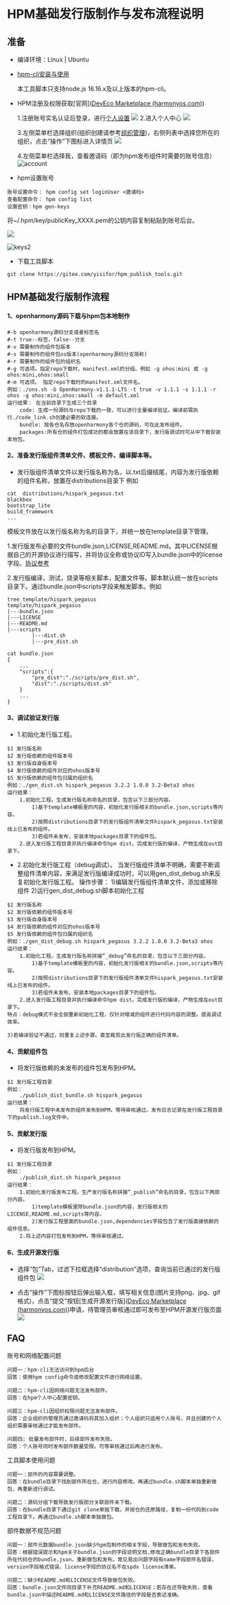 # HPM基础发行版制作与发布流程说明

## 准备

- 编译环境：Linux | Ubuntu

- [hpm-cli安装与使用](https://repo.harmonyos.com/#/cn/help/command)

  本工具脚本只支持node.js 16.16.x及以上版本的hpm-cli。
- HPM注册及权限获取[官网]([DevEco Marketplace (harmonyos.com)](https://hpm.harmonyos.com/#/cn/help/introduction))

  1.注册账号实名认证后登录，进行[个人设置](https://hpm.harmonyos.com/#/cn/help/personalset)
  ![](imgs/05/1-%E5%87%86%E5%A4%8701.png)
  2.进入个人中心
  ![](imgs/05/1-%E5%87%86%E5%A4%8702.png)

  3.左侧菜单栏选择组织(组织创建请参考[组织管理](https://repo.harmonyos.com/#/cn/help/orgmanage))，右侧列表中选择您所在的组织，点击“操作”下图标进入详情页
  ![](imgs/05/1-%E5%87%86%E5%A4%8703.png)
  
  4.左侧菜单栏选择我，查看邀请码（即为hpm发布组件时需要的账号信息）
  ![account](imgs/06/account.PNG)

- hpm设置账号
```
账号设置命令： hpm config set loginUser <邀请码>
查看配置命令： hpm config list
设置密钥：hpm gen-keys
```

将~/.hpm/key/publicKey_XXXX.pem的公钥内容复制粘贴到账号后台。

![](imgs/06/keys1.PNG)

![keys2](imgs/06/keys2.PNG)

- 下载工具脚本
```
git clone https://gitee.com/yisifor/hpm_publish_tools.git
```

## HPM基础发行版制作流程

#### 1、openharmony源码下载与hpm包本地制作
```
#-b openharmony源码分支或者标签名
#-t true--标签，false--分支
#-v 需要制作的组件包版本
#-s 需要制作的组件包os版本(openharmony源码分支简称)
#-r 需要制作的组件包的组织名
#-g 可选项。指定repo下载时，manifest.xml的分组。例如 -g ohos:mini 或 -g ohos:mini,ohos:small
#-m 可选项。 指定repo下载时的manifest.xml文件名。
例如：./ons.sh -b OpenHarmony-v1.1.1-LTS -t true -v 1.1.1 -s 1.1.1 -r ohos -g ohos:mini,ohos:small -m default.xml
运行结果： 在当前目录下生成三个目录
	code: 生成一份源码与repo下载的一致，可以进行全量编译验证。编译前需执行./code_link.sh创建必要的软连接。
	bundle: 按各仓名存放openharmony各个仓的源码，可在此发布组件。
	packages:所有仓的组件打包成功的都会放置在该目录下，发行版调试时可从中下载安装本地包。
```

#### 2、准备发行版组件清单文件、模板文件、编译脚本等。
- 发行版组件清单文件以发行版名称为名，以.txt后缀结尾，内容为发行版依赖的组件名称，放置在distributions目录下
	例如
```
cat  distributions/hispark_pegasus.txt
blackbox
bootstrap_lite
build_framework
...
```
模板文件放在以发行版名称为名的目录下，并统一放在template目录下管理。

​	1.发行版发布必要的文件bundle.json,LICENSE,README.md。其中LICENSE根据自己的开源协议进行描写，并将协议全称或协议ID写入bundle.json中的license字段。[协议参考](https://spdx.org/licenses/)

​	2.发行版编译，测试，烧录等相关脚本，配置文件等。脚本默认统一放在scripts目录下。通过bundle.json中scripts字段来触发脚本。
​	例如

```
tree template/hispark_pegasus
template/hispark_pegasus
|---bundle.json
|---LICENSE
|---README.md
|---scripts
		|---dist.sh
		|---pre_dist.sh

cat bundle.json
{
	...
	"scripts":{
		"pre_dist":"./scripts/pre_dist.sh",
		"dist":"./scripts/dist.sh"
	}
	...
}
```

#### 3、调试验证发行版
- 1.初始化发行版工程。
```
$1 发行版名称
$2 发行版依赖的组件版本号
$3 发行版自身版本号
$4 发行版依赖的组件对应的ohos版本号
$5 发行版依赖的组件包归属的组织名
例如：./gen_dist.sh hispark_pegasus 3.2.2 1.0.0 3.2-Beta3 ohos
运行结果：
	1.初始化工程。生成发行版名称命名的目录，包含以下三部分内容。
		1)基于template模板里的内容，初始化发行版相关的bundle.json,scripts等内容。
		2)按照distributions目录下的发行版组件清单文件hispark_pegasus.txt安装线上已发布的组件。
		3)若组件未发布，安装本地packages目录下的组件包。
	2.进入发行版工程目录并执行编译命令hpm dist。完成发行版的编译，产物生成在out目录下。
```

- 2.初始化发行版工程（debug调试）。
	当发行版组件清单不明确，需要不断调整组件清单内容，来满足发行版编译成功时，可以用gen_dist_debug.sh来反复初始化发行版工程。
	操作步骤：
	1)编辑发行版组件清单文件，添加或移除组件
	2)运行gen_dist_debug.sh脚本初始化工程
```
$1 发行版名称
$2 发行版依赖的组件版本号
$3 发行版自身版本号
$4 发行版依赖的组件对应的ohos版本号
$5 发行版依赖的组件包归属的组织名
例如：./gen_dist_debug.sh hispark_pegasus 3.2.2 1.0.0 3.2-Beta3 ohos
运行结果：
	1.初始化工程。生成发行版名称拼接“_debug”命名的目录，包含以下三部分内容。
		1)基于template模板里的内容，初始化发行版相关的bundle.json,scripts等内容。
		2)按照distributions目录下的发行版组件清单文件hispark_pegasus.txt安装线上已发布的组件。
		3)若组件未发布，安装本地packages目录下的组件包。
	2.进入发行版工程目录并执行编译命令hpm dist。完成发行版的编译，产物生成在out目录下。
特点：debug模式不会全部重新初始化工程，仅针对增减的组件进行代码内容的调整。提高调试效率。
```
	3)若编译验证不通过，则重复上述步骤。直至裁剪出发行版正确的组件清单。

#### 4、贡献组件包
- 将发行版依赖的未发布的组件包发布到HPM。
```
$1 发行版工程目录
例如：
	./publish_dist_bundle.sh hispark_pegasus
运行结果：
	将发行版工程中未发布的组件发布到HPM，等待审核通过。发布日志记录在发行版工程目录下的publish.log文件中。
```

#### 5、贡献发行版
- 将发行版发布到HPM。
```
$1 发行版工程目录
例如：
	./publish_dist.sh hispark_pegasus
运行结果：
	1.初始化发行版发布工程。生产发行版名称拼接“_publish”命名的目录，包含以下两部分内容。
		1)template模板里除bundle.json的内容，发行版相关的LICENSE,README.md,scripts等内容。
		2)发行版工程里面的bundle.json,dependencies字段包含了发行版直接依赖的组件信息。
	2.将上述内容打包发布到HPM，等待审核通过。
```

#### 6、生成开源发行版

- 选择“包”Tab，过滤下拉框选择“distribution”选项，查询当前已通过的发行版组件包
![](imgs/05/4-%E7%94%9F%E6%88%90%E5%BC%80%E6%BA%90%E5%8F%91%E8%A1%8C%E7%89%8801.jpg)

- 点击“操作”下图标按钮后弹出输入框，填写相关信息(图片支持png、jpg、gif 格式)，点击“提交”按钮[生成开源发行版]([DevEco Marketplace (harmonyos.com)](https://repo.harmonyos.com/#/cn/help/contributedistribution))申请，待管理员审核通过即可发布至HPM开源发行版页面
![](imgs/05/4-%E7%94%9F%E6%88%90%E5%BC%80%E6%BA%90%E5%8F%91%E8%A1%8C%E7%89%8802.png)
## FAQ
账号和网络配置问题
```
问题一：hpm-cli无法访问到hpm后台
回答：使用hpm config命令或修改配置文件进行网络设置。

问题二：hpm-cli因网络问题无法发布部件。
回答：在hpm个人中心配置密钥。

问题三：hpm-cli因组织权限问题无法发布部件。
回答：企业组织的管理员通过邀请码将其加入组织；个人组织只适用个人账号，并且创建的个人组织需要审核通过才能发布部件。

问题四: 批量发布部件时，后续部件发布失败。
回答：个人账号同时发布部件数量受限。可等审核通过后再进行发布。
```
工具脚本使用问题
```
问题一：部件的内容需要调整。
回答：在bundle目录下找到部件所在仓，进行内容修改。再通过bundle.sh脚本单独重新做包，再重新进行调试。

问题二：源码分组下载导致发行版部分关联部件未下载。
回答：在bundle目录下通过git clone单独下载。并按仓的还原路径，复制一份代码到code工程目录下。再通过bundle.sh脚本单独做包。
```
部件数据不规范问题
```
问题一：部件元数据bundle.json缺少hpm包制作的相关字段，导致做包和发布失败。
回答：根据错误提示和hpm关于bundle.json的字段说明文档,修改正确bundle目录下各部件所在代码仓的bundle.json，重新做包和发布。常见易出问题字段有name字段部件名错误，version字段格式错误，license字段的协议名不在spdx license清单。

问题二：缺少README.md和LICENSE文件导致做包失败。
回答：bundle.json文件同目录下补充README.md和LICENSE；若存在还导致失败，查看bundle.json中描述README.md和LICENSE文件路径的字段是否表述准确。
```
